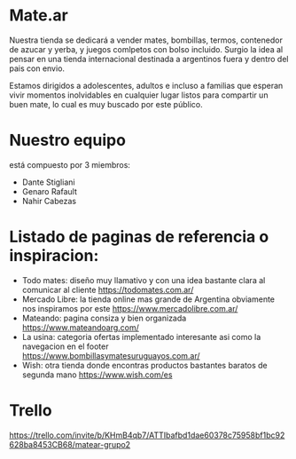 #  Mate.ar
Nuestra tienda se dedicará a vender mates, bombillas, termos, contenedor de azucar y yerba, y juegos comlpetos con bolso incluido. Surgio  la idea al pensar en una tienda internacional destinada a argentinos fuera y dentro del pais con envio. 

Estamos dirigidos a adolescentes, adultos e incluso a familias que esperan vivir momentos inolvidables en cualquier lugar listos para compartir un buen mate, lo cual es muy buscado por este público. 

# Nuestro equipo 
está compuesto por 3 miembros: 
- Dante Stigliani 
- Genaro Rafault
- Nahir Cabezas 

# Listado de paginas de referencia o inspiracion:
- Todo mates: diseño muy llamativo y con una idea bastante clara al comunicar al cliente 
https://todomates.com.ar/
- Mercado Libre: la tienda online mas grande de Argentina obviamente nos inspiramos por este
https://www.mercadolibre.com.ar/
- Mateando: pagina consiza y bien organizada
https://www.mateandoarg.com/
- La usina: categoria ofertas implementado interesante asi como la navegacion en el footer  
https://www.bombillasymatesuruguayos.com.ar/
- Wish: otra tienda donde encontras productos bastantes baratos de segunda mano
https://www.wish.com/es

# Trello 
https://trello.com/invite/b/KHmB4qb7/ATTIbafbd1dae60378c75958bf1bc92628ba8453CB68/matear-grupo2

